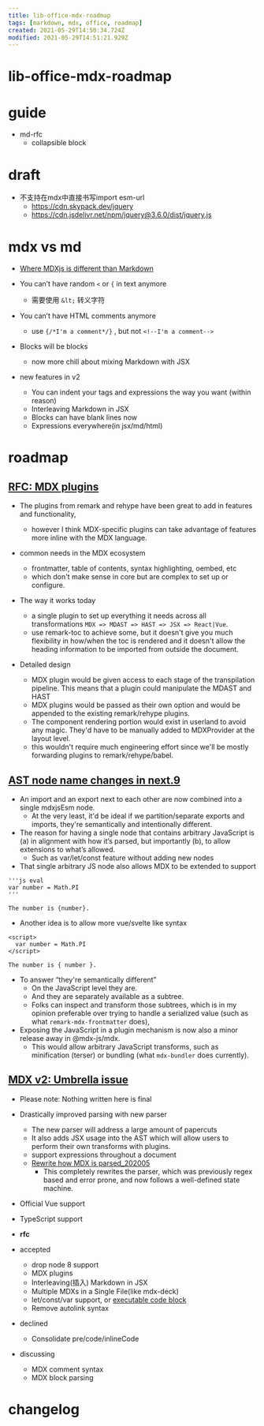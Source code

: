 ```yaml
---
title: lib-office-mdx-roadmap
tags: [markdown, mdx, office, roadmap]
created: 2021-05-29T14:50:34.724Z
modified: 2021-05-29T14:51:21.929Z
---
```


# lib-office-mdx-roadmap

# guide

- md-rfc
  - collapsible block
# draft
- 不支持在mdx中直接书写import esm-url
  - https://cdn.skypack.dev/jquery
  - https://cdn.jsdelivr.net/npm/jquery@3.6.0/dist/jquery.js
# mdx vs md
- [Where MDXjs is different than Markdown](https://github.com/mdx-js/mdx/pull/1039)

- You can’t have random `<` or `{` in text anymore
  - 需要使用 `&lt;` 转义字符
- You can’t have HTML comments anymore
  - use `{/*I'm a comment*/}` , but not `<!--I'm a comment-->`
- Blocks will be blocks
  - now more chill about mixing Markdown with JSX

- new features in v2
  - You can indent your tags and expressions the way you want (within reason)
  - Interleaving Markdown in JSX
  - Blocks can have blank lines now
  - Expressions everywhere(in jsx/md/html)
# roadmap

## [RFC: MDX plugins](https://github.com/mdx-js/mdx/issues/741)

- The plugins from remark and rehype have been great to add in features and functionality, 
  - however I think MDX-specific plugins can take advantage of features more inline with the MDX language.
- common needs in the MDX ecosystem 
  - frontmatter, table of contents, syntax highlighting, oembed, etc
  - which don't make sense in core but are complex to set up or configure.

- The way it works today
  - a single plugin to set up everything it needs across all transformations `MDX => MDAST => HAST => JSX => React|Vue`.
  - use remark-toc to achieve some, but it doesn't give you much flexibility in how/when the toc is rendered and it doesn't allow the heading information to be imported from outside the document.

- Detailed design
  - MDX plugin would be given access to each stage of the transpilation pipeline. This means that a plugin could manipulate the MDAST and HAST
  - MDX plugins would be passed as their own option and would be appended to the existing remark/rehype plugins.
  - The component rendering portion would exist in userland to avoid any magic. They'd have to be manually added to MDXProvider at the layout level.
  - this wouldn't require much engineering effort since we'll be mostly forwarding plugins to remark/rehype/babel.

## [AST node name changes in next.9](https://github.com/mdx-js/mdx/issues/1503)

- An import and an export next to each other are now combined into a single mdxjsEsm node.
  - At the very least, it'd be ideal if we partition/separate exports and imports, they're semantically and intentionally different.
- The reason for having a single node that contains arbitrary JavaScript is (a) in alignment with how it’s parsed, but importantly (b), to allow extensions to what’s allowed. 
  - Such as var/let/const feature without adding new nodes
- That single arbitrary JS node also allows MDX to be extended to support

```
'''js eval
var number = Math.PI
'''

The number is {number}.
```

- Another idea is to allow more vue/svelte like syntax

```JS
<script>
  var number = Math.PI
</script>

The number is { number }.
```

- To answer “they're semantically different”
  - On the JavaScript level they are. 
  - And they are separately available as a subtree. 
  - Folks can inspect and transform those subtrees, which is in my opinion preferable over trying to handle a serialized value (such as what `remark-mdx-frontmatter` does), 
- Exposing the JavaScript in a plugin mechanism is now also a minor release away in @mdx-js/mdx. 
  - This would allow arbitrary JavaScript transforms, such as minification (terser) or bundling (what `mdx-bundler` does currently).

## [MDX v2: Umbrella issue](https://github.com/mdx-js/mdx/issues/1041)

- Please note: Nothing written here is final
- Drastically improved parsing with new parser
  - The new parser will address a large amount of papercuts
  - It also adds JSX usage into the AST which will allow users to perform their own transforms with plugins.
  - support expressions throughout a document
  - [Rewrite how MDX is parsed_202005](https://github.com/mdx-js/mdx/pull/1039)
    - This completely rewrites the parser, which was previously regex based and error prone, and now follows a well-defined state machine.
- Official Vue support
- TypeScript support

- **rfc**
- accepted
  - drop node 8 support 
  - MDX plugins
  - Interleaving(插入) Markdown in JSX
  - Multiple MDXs in a Single File(like mdx-deck)
  - let/const/var support, or [executable code block](https://github.com/mdx-js/mdx/issues/1046)
  - Remove autolink syntax
- declined
  - Consolidate pre/code/inlineCode
- discussing
  - MDX comment syntax
  - MDX block parsing
# changelog

